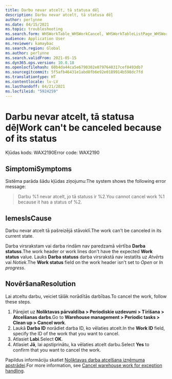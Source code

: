```yaml
---
title: Darbu nevar atcelt, tā statusa dēļ
description: Darbu nevar atcelt, tā statusa dēļ
author: perlynne
ms.date: 04/15/2021
ms.topic: troubleshooting
ms.search.form: WHSWorkTable_WHSWorkCancel, WHSWorkTableListPage_WHSWorkCancel
audience: Application User
ms.reviewer: kamaybac
ms.search.region: Global
ms.author: perlynne
ms.search.validFrom: 2021-05-15
ms.dyn365.ops.version: 10.0.18
ms.openlocfilehash: 60b4da44ca5e6790302e0797640317cef8493db7
ms.sourcegitcommit: 5f5afb46431e1abd8fb6e92e0189914b598dc7fd
ms.translationtype: HT
ms.contentlocale: lv-LV
ms.lasthandoff: 04/21/2021
ms.locfileid: "5924259"
---
```

# <a name="work-cant-be-canceled-because-of-its-status"></a><span data-ttu-id="5c652-103">Darbu nevar atcelt, tā statusa dēļ</span><span class="sxs-lookup"><span data-stu-id="5c652-103">Work can't be canceled because of its status</span></span>

<span data-ttu-id="5c652-104">Kļūdas kods: WAX2190</span><span class="sxs-lookup"><span data-stu-id="5c652-104">Error code: WAX2190</span></span>

## <a name="symptoms"></a><span data-ttu-id="5c652-105">Simptomi</span><span class="sxs-lookup"><span data-stu-id="5c652-105">Symptoms</span></span>

<span data-ttu-id="5c652-106">Sistēma parāda šādu kļūdas ziņojumu:</span><span class="sxs-lookup"><span data-stu-id="5c652-106">The system shows the following error message:</span></span>

> <span data-ttu-id="5c652-107">Darbu %1 nevar atcelt, jo tā statuss ir %2.</span><span class="sxs-lookup"><span data-stu-id="5c652-107">You cannot cancel work %1 because it has a status of %2.</span></span>

## <a name="cause"></a><span data-ttu-id="5c652-108">Iemesls</span><span class="sxs-lookup"><span data-stu-id="5c652-108">Cause</span></span>

<span data-ttu-id="5c652-109">Darbu nevar atcelt tā pašreizējā stāvoklī.</span><span class="sxs-lookup"><span data-stu-id="5c652-109">The work can't be canceled in its current state.</span></span>

<span data-ttu-id="5c652-110">Darba virsrakstam vai darba rindām nav paredzamā vērtība **Darba statuss**.</span><span class="sxs-lookup"><span data-stu-id="5c652-110">The work header or work lines don't have the expected **Work status** value.</span></span> <span data-ttu-id="5c652-111">Lauks **Darba statuss** darba virsrakstā nav iestatīts uz *Atvērts* vai *Notiek*.</span><span class="sxs-lookup"><span data-stu-id="5c652-111">The **Work status** field on the work header isn't set to *Open* or *In progress*.</span></span>

## <a name="resolution"></a><span data-ttu-id="5c652-112">Novēršana</span><span class="sxs-lookup"><span data-stu-id="5c652-112">Resolution</span></span>

<span data-ttu-id="5c652-113">Lai atceltu darbu, veiciet tālāk norādītās darbības.</span><span class="sxs-lookup"><span data-stu-id="5c652-113">To cancel the work, follow these steps.</span></span>

1. <span data-ttu-id="5c652-114">Pārejiet uz **Noliktavas pārvaldība \> Periodiskie uzdevumi \> Tīrīšana \> Atcelšanas darbs**.</span><span class="sxs-lookup"><span data-stu-id="5c652-114">Go to **Warehouse management \> Periodic tasks \> Clean up \> Cancel work**.</span></span>
1. <span data-ttu-id="5c652-115">Laukā **Darba ID** norādiet darba ID, ko vēlaties atcelt.</span><span class="sxs-lookup"><span data-stu-id="5c652-115">In the **Work ID** field, specify the ID of the work that you want to cancel.</span></span>
1. <span data-ttu-id="5c652-116">Atlasiet **Labi**.</span><span class="sxs-lookup"><span data-stu-id="5c652-116">Select **OK**.</span></span>
1. <span data-ttu-id="5c652-117">Atlasiet **Jā**, lai apstiprinātu, ka vēlaties atcelt darbu.</span><span class="sxs-lookup"><span data-stu-id="5c652-117">Select **Yes** to confirm that you want to cancel the work.</span></span>

<span data-ttu-id="5c652-118">Papildus informāciju skatiet [Noliktavas darba atcelšana izņēmuma apstrādei](../../warehousing/cancel-warehouse-work.md).</span><span class="sxs-lookup"><span data-stu-id="5c652-118">For more information, see [Cancel warehouse work for exception handling](../../warehousing/cancel-warehouse-work.md).</span></span>
